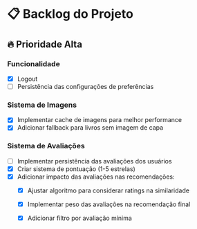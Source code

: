 # 📋 Backlog do Projeto

## 🔥 Prioridade Alta

### Funcionalidade
- [x] Logout
- [ ] Persistência das configurações de preferências

### Sistema de Imagens
- [x] Implementar cache de imagens para melhor performance
- [x] Adicionar fallback para livros sem imagem de capa

### Sistema de Avaliações
- [ ] Implementar persistência das avaliações dos usuários
- [x] Criar sistema de pontuação (1-5 estrelas)
- [x] Adicionar impacto das avaliações nas recomendações:
  - [x] Ajustar algoritmo para considerar ratings na similaridade
  - [x] Implementar peso das avaliações na recomendação final
  - [x] Adicionar filtro por avaliação mínima

